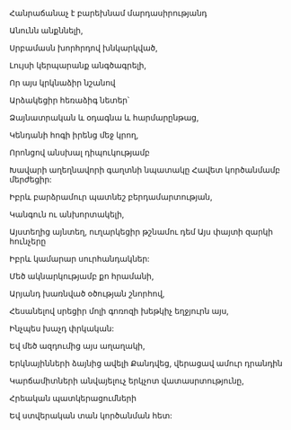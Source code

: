 Հանրաճանաչ է բարեխնամ մարդասիրությանդ


Անունն անքննելի,


Սրբամասն խորհրդով խնկարկված,


Լույսի կերպարանք անգծագրելի,


Որ այս կրկնաձիր նշանով


Արձակեցիր հեռաձիգ նետեր՝


Ձայնատրական և օդագնա և հարմարընթաց,


Կենդանի հոգի իրենց մեջ կրող,


Որոնցով անսխալ դիպուկությամբ


Խավարի աղեղնավորի գաղտնի նպատակը Հավետ կործանմամբ մերժեցիր:


Իբրև բարձրամուր պատնեշ բերդամարտության,


Կանգուն ու անխորտակելի,


Այստեղից այնտեղ, ուղարկեցիր թշնամու դեմ Այս փայտի զարկի հունչերը


Իբրև կամարար սուրհանդակներ:


Մեծ ակնարկությամբ քո հրամանի,


Արյանդ խառնված օծության շնորհով,


Հեսանելով սրեցիր մոլի գոռոզի խեթկիչ եղջյուրն այս,


Ինչպես խաչդ փրկական:


Եվ մեծ ազդումից այս աղաղակի,


Երկնայինների ձայնից ավելի Քանդվեց, վերացավ ամուր դրանդին


Կարճամիտների անվայելուչ երկչոտ վատասրտությունը,


Հրեական պատկերացումների


Եվ ստվերական տան կործանման հետ: